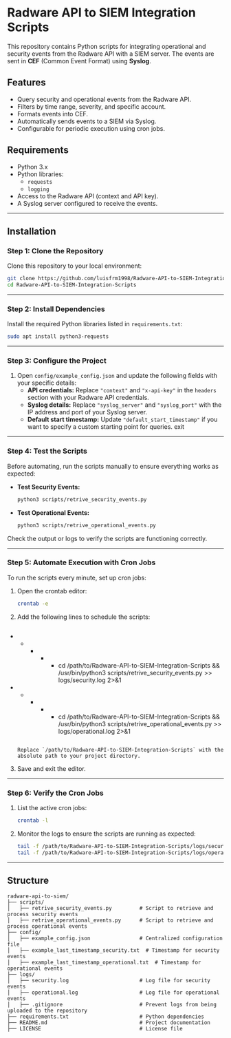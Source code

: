 # Radware API to SIEM Integration Scripts

This repository contains Python scripts for integrating operational and security events from the Radware API with a SIEM server. The events are sent in **CEF** (Common Event Format) using **Syslog**.

## Features

- Query security and operational events from the Radware API.
- Filters by time range, severity, and specific account.
- Formats events into CEF.
- Automatically sends events to a SIEM via Syslog.
- Configurable for periodic execution using cron jobs.

## Requirements

- Python 3.x
- Python libraries:
  - `requests`
  - `logging`
- Access to the Radware API (context and API key).
- A Syslog server configured to receive the events.

---

## Installation

### Step 1: Clone the Repository

Clone this repository to your local environment:

```bash
git clone https://github.com/luisfrm1998/Radware-API-to-SIEM-Integration-Scripts
cd Radware-API-to-SIEM-Integration-Scripts
```

---

### Step 2: Install Dependencies

Install the required Python libraries listed in `requirements.txt`:

```bash
sudo apt install python3-requests
```

---

### Step 3: Configure the Project

1. Open `config/example_config.json` and update the following fields with your specific details:
   - **API credentials:** Replace `"context"` and `"x-api-key"` in the `headers` section with your Radware API credentials.
   - **Syslog details:** Replace `"syslog_server"` and `"syslog_port"` with the IP address and port of your Syslog server.
   - **Default start timestamp:** Update `"default_start_timestamp"` if you want to specify a custom starting point for queries.
exit
---

### Step 4: Test the Scripts

Before automating, run the scripts manually to ensure everything works as expected:

- **Test Security Events:**
  ```bash
  python3 scripts/retrive_security_events.py
  ```

- **Test Operational Events:**
  ```bash
  python3 scripts/retrive_operational_events.py
  ```

Check the output or logs to verify the scripts are functioning correctly.

---

### Step 5: Automate Execution with Cron Jobs

To run the scripts every minute, set up cron jobs:

1. Open the crontab editor:
   ```bash
   crontab -e
   ```

2. Add the following lines to schedule the scripts:

   ```plaintext
* * * * * cd /path/to/Radware-API-to-SIEM-Integration-Scripts && /usr/bin/python3 scripts/retrive_security_events.py >> logs/security.log 2>&1
* * * * * cd /path/to/Radware-API-to-SIEM-Integration-Scripts && /usr/bin/python3 scripts/retrive_operational_events.py >> logs/operational.log 2>&1
   ```

   Replace `/path/to/Radware-API-to-SIEM-Integration-Scripts` with the absolute path to your project directory.

3. Save and exit the editor.

---

### Step 6: Verify the Cron Jobs

1. List the active cron jobs:
   ```bash
   crontab -l
   ```

2. Monitor the logs to ensure the scripts are running as expected:
   ```bash
   tail -f /path/to/Radware-API-to-SIEM-Integration-Scripts/logs/security.log
   tail -f /path/to/Radware-API-to-SIEM-Integration-Scripts/logs/operational.log
   ```
 
---

## Structure

```plaintext
radware-api-to-siem/
├── scripts/
│   ├── retrive_security_events.py         # Script to retrieve and process security events
│   ├── retrive_operational_events.py      # Script to retrieve and process operational events
├── config/
│   ├── example_config.json                # Centralized configuration file
│   ├── example_last_timestamp_security.txt  # Timestamp for security events
│   ├── example_last_timestamp_operational.txt  # Timestamp for operational events
├── logs/
│   ├── security.log                       # Log file for security events
│   ├── operational.log                    # Log file for operational events
│   ├── .gitignore                         # Prevent logs from being uploaded to the repository
├── requirements.txt                       # Python dependencies
├── README.md                              # Project documentation
├── LICENSE                                # License file


